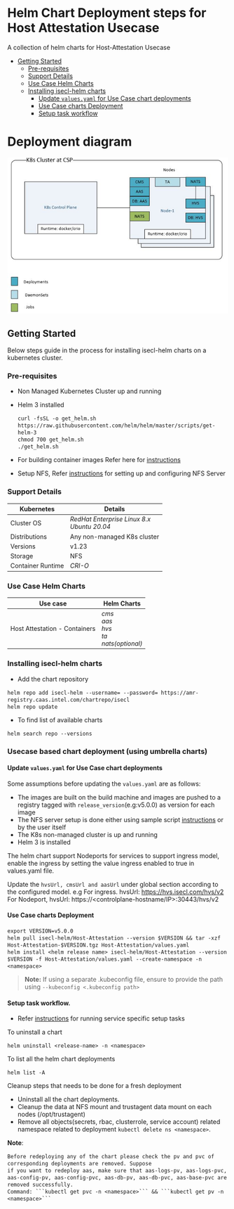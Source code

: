 # Helm Chart Deployment steps for Host Attestation Usecase

A collection of helm charts for Host-Attestation Usecase

<!-- @import "[TOC]" {cmd="toc" depthFrom=1 depthTo=6 orderedList=false} -->

<!-- code_chunk_output -->

  - [Getting Started](#getting-started)
    - [Pre-requisites](#pre-requisites)
    - [Support Details](#support-details)
    - [Use Case Helm Charts](#use-case-helm-charts)
    - [Installing isecl-helm charts](#installing-isecl-helm-charts)
      - [Update `values.yaml` for Use Case chart deployments](#update-valuesyaml-for-use-case-chart-deployments)
      - [Use Case charts Deployment](#usecase-based-chart-deployment-using-umbrella-charts)
      - [Setup task workflow](#setup-task-workflow)

<!-- /code_chunk_output -->

# Deployment diagram
![K8s Deployment-fsws](../../images/fs.jpg)

## Getting Started
Below steps guide in the process for installing isecl-helm charts on a kubernetes cluster.

### Pre-requisites
* Non Managed Kubernetes Cluster up and running
* Helm 3 installed
  ```shell
  curl -fsSL -o get_helm.sh https://raw.githubusercontent.com/helm/helm/master/scripts/get-helm-3
  chmod 700 get_helm.sh
  ./get_helm.sh
  ```

* For building container images Refer here for [instructions](https://github.com/intel-secl/docs/blob/v4.2/develop/docs/quick-start-guides/Foundational%20%26%20Workload%20Security%20-%20Containerization/5Build.md)  

* Setup NFS, Refer [instructions](../../docs/NFS-Setup.md) for setting up and configuring NFS Server

### Support Details

| Kubernetes        | Details                                                      |
| ----------------- | ------------------------------------------------------------ |
| Cluster OS        | *RedHat Enterprise Linux 8.x* <br/>*Ubuntu 20.04*            |
| Distributions     | Any non-managed K8s cluster                                  |
| Versions          | v1.23                                                        |
| Storage           | NFS                                                          |
| Container Runtime | *CRI-O*<br/>                                                 |

### Use Case Helm Charts 

| Use case                                | Helm Charts                                                 |
| --------------------------------------- | ----------------------------------------------------------- |
| Host Attestation - Containers           | *cms*<br />*aas*<br />*hvs*<br />*ta*<br />*nats(optional)* |

### Installing isecl-helm charts

* Add the chart repository
```shell script
helm repo add isecl-helm --username= --password= https://amr-registry.caas.intel.com/chartrepo/isecl
helm repo update
```

* To find list of available charts
```shell script
helm search repo --versions
``` 

### Usecase based chart deployment (using umbrella charts)

#### Update `values.yaml` for Use Case chart deployments

Some assumptions before updating the `values.yaml` are as follows:
* The images are built on the build machine and images are pushed to a registry tagged with `release_version`(e.g:v5.0.0) as version for each image
* The NFS server setup is done either using sample script [instructions](../../docs/NFS-Setup.md) or by the user itself
* The K8s non-managed cluster is up and running
* Helm 3 is installed

The helm chart support Nodeports for services to support ingress model, enable the ingress by setting the value ingress enabled to true in values.yaml file.

Update the ```hvsUrl, cmsUrl and aasUrl``` under global section according to the configured model.
e.g For ingress. hvsUrl: https://hvs.isecl.com/hvs/v2
    For Nodeport, hvsUrl: https://<controlplane-hostname/IP>:30443/hvs/v2

#### Use Case charts Deployment

```shell script
export VERSION=v5.0.0
helm pull isecl-helm/Host-Attestation --version $VERSION && tar -xzf Host-Attestation-$VERSION.tgz Host-Attestation/values.yaml
helm install <helm release name> isecl-helm/Host-Attestation --version $VERSION -f Host-Attestation/values.yaml --create-namespace -n <namespace>
```
> **Note:** If using a separate .kubeconfig file, ensure to provide the path using `--kubeconfig <.kubeconfig path>`

#### Setup task workflow.
* Refer [instructions](../../docs/setup-task-workflow.md) for running service specific setup tasks

To uninstall a chart
```shell script
helm uninstall <release-name> -n <namespace>
```

To list all the helm chart deployments 
```shell script
helm list -A
```

Cleanup steps that needs to be done for a fresh deployment
* Uninstall all the chart deployments.
* Cleanup the data at NFS mount and trustagent data mount on each nodes (/opt/trustagent)
* Remove all objects(secrets, rbac, clusterrole, service account) related namespace related to deployment ```kubectl delete ns <namespace>```. 

**Note**: 
    
    Before redeploying any of the chart please check the pv and pvc of corresponding deployments are removed. Suppose
    if you want to redeploy aas, make sure that aas-logs-pv, aas-logs-pvc, aas-config-pv, aas-config-pvc, aas-db-pv, aas-db-pvc, aas-base-pvc are removed successfully.
    Command: ```kubectl get pvc -n <namespace>``` && ```kubectl get pv -n <namespace>``` 
